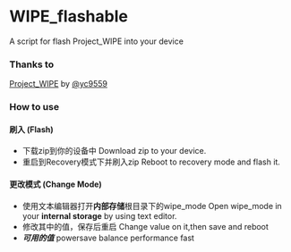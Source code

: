 # WIPE_flashable
A script for flash Project_WIPE into your device

### Thanks to
[Project_WIPE](https://github.com/yc9559/cpufreq-interactive-opt) by [@yc9559](https://github.com/yc9559)

### How to use
#### 刷入 (Flash)
-   下载zip到你的设备中 
    Download zip to your device.
-   重启到Recovery模式下并刷入zip
    Reboot to recovery mode and flash it.
#### 更改模式 (Change Mode)
-   使用文本编辑器打开**内部存储**根目录下的wipe_mode
    Open wipe_mode in your **internal storage** by using text editor.
-   修改其中的值，保存后重启
    Change value on it,then save and reboot
-   ***可用的值***
    powersave balance performance fast

